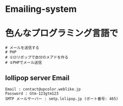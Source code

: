 ﻿# Emailing-system

# 色んなプログラミング言語で
    # メールを送信する
    # PHP
    # ①ロリポップで自分のメアドを作る
    # ②PHPでメール送信

## lollipop server Email
    Email : contact@upcolor.weblike.jp
    Password : Gtm-123gtm123
    SMTP メールサーバー : smtp.lolipop.jp (ポート番号: 465)
